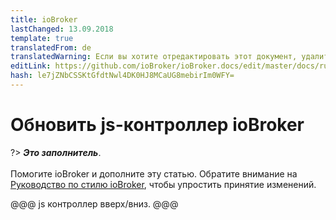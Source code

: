 ```yaml
---
title: ioBroker
lastChanged: 13.09.2018
template: true
translatedFrom: de
translatedWarning: Если вы хотите отредактировать этот документ, удалите поле «translatedFrom», в противном случае этот документ будет снова автоматически переведен
editLink: https://github.com/ioBroker/ioBroker.docs/edit/master/docs/ru/install/updateself.md
hash: le7jZNbCSSKtGfdtNwl4DK0HJ8MCaUG8mebirIm0WFY=
---
```

# Обновить js-контроллер ioBroker
?> ***Это заполнитель***.<br><br> Помогите ioBroker и дополните эту статью. Обратите внимание на [Руководство по стилю ioBroker](community/styleguidedoc), чтобы упростить принятие изменений.

@@@ js контроллер вверх/вниз. @@@
